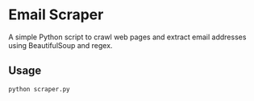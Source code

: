 # Email Scraper

A simple Python script to crawl web pages and extract email addresses using BeautifulSoup and regex.

## Usage

```bash
python scraper.py
